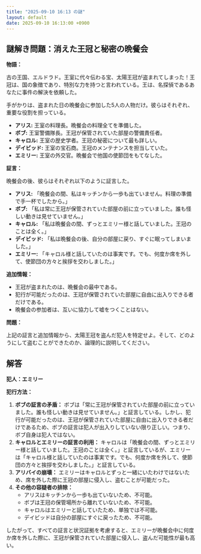 ```yaml
---
title: "2025-09-10 16:13 の謎"
layout: default
date: 2025-09-10 16:13:00 +0900
---
```

## 謎解き問題：消えた王冠と秘密の晩餐会

**物語：**

古の王国、エルドラド。王室に代々伝わる宝、太陽王冠が盗まれてしまった！王冠は、国の象徴であり、特別な力を持つと言われている。王は、名探偵であるあなたに事件の解決を依頼した。

手がかりは、盗まれた日の晩餐会に参加した5人の人物だけ。彼らはそれぞれ、重要な役割を担っている。

*   **アリス:** 王室の料理長。晩餐会の料理全てを準備した。
*   **ボブ:** 王室警備隊長。王冠が保管されていた部屋の警備責任者。
*   **キャロル:** 王室の歴史学者。王冠の秘密について最も詳しい。
*   **デイビッド:** 王室の宝石商。王冠のメンテナンスを担当していた。
*   **エミリー:** 王室の外交官。晩餐会で他国の使節団をもてなした。

**証言：**

晩餐会の後、彼らはそれぞれ以下のように証言した。

*   **アリス:** 「晩餐会の間、私はキッチンから一歩も出ていません。料理の準備で手一杯でしたから。」
*   **ボブ:** 「私は常に王冠が保管されていた部屋の前に立っていました。誰も怪しい動きは見せていません。」
*   **キャロル:** 「私は晩餐会の間、ずっとエミリー様と話していました。王冠のことは全く。」
*   **デイビッド:** 「私は晩餐会の後、自分の部屋に戻り、すぐに眠ってしまいました。」
*   **エミリー:** 「キャロル様と話していたのは事実です。でも、何度か席を外して、使節団の方々と挨拶を交わしました。」

**追加情報：**

*   王冠が盗まれたのは、晩餐会の最中である。
*   犯行が可能だったのは、王冠が保管されていた部屋に自由に出入りできる者だけである。
*   晩餐会の参加者は、互いに協力して嘘をつくことはない。

**問題：**

上記の証言と追加情報から、太陽王冠を盗んだ犯人を特定せよ。そして、どのようにして盗むことができたのか、論理的に説明してください。

## 解答

**犯人：エミリー**

**犯行方法：**

1.  **ボブの証言の矛盾：** ボブは「常に王冠が保管されていた部屋の前に立っていました。誰も怪しい動きは見せていません。」と証言している。しかし、犯行が可能だったのは、王冠が保管されていた部屋に自由に出入りできる者だけであるため、ボブの証言は犯人が出入りしていない限り正しい。つまり、ボブ自身は犯人ではない。
2.  **キャロルとエミリーの証言の利用：** キャロルは「晩餐会の間、ずっとエミリー様と話していました。王冠のことは全く。」と証言しているが、エミリーは「キャロル様と話していたのは事実です。でも、何度か席を外して、使節団の方々と挨拶を交わしました。」と証言している。
3.  **アリバイの崩壊：** エミリーはキャロルとずっと一緒にいたわけではないため、席を外した際に王冠の部屋に侵入し、盗むことが可能だった。
4.  **その他の容疑者の排除：**
    *   アリスはキッチンから一歩も出ていないため、不可能。
    *   ボブは王冠の保管場所から離れていないため、不可能。
    *   キャロルはエミリーと話していたため、単独では不可能。
    *   デイビッドは自分の部屋にすぐに戻ったため、不可能。

したがって、すべての証言と状況証拠を考慮すると、エミリーが晩餐会中に何度か席を外した際に、王冠が保管されていた部屋に侵入し、盗んだ可能性が最も高い。
